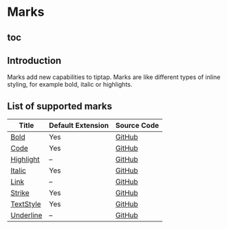 # Marks

## toc

## Introduction
Marks add new capabilities to tiptap. Marks are like different types of inline styling, for example bold, italic or highlights.

## List of supported marks
| Title                              | Default Extension | Source Code                                                                                  |
| ---------------------------------- | ----------------- | -------------------------------------------------------------------------------------------- |
| [Bold](/api/marks/bold)            | Yes               | [GitHub](https://github.com/ueberdosis/tiptap-next/blob/main/packages/extension-bold/)       |
| [Code](/api/marks/code)            | Yes               | [GitHub](https://github.com/ueberdosis/tiptap-next/blob/main/packages/extension-code/)       |
| [Highlight](/api/marks/highlight)  | –                 | [GitHub](https://github.com/ueberdosis/tiptap-next/blob/main/packages/extension-highlight/)  |
| [Italic](/api/marks/italic)        | Yes               | [GitHub](https://github.com/ueberdosis/tiptap-next/blob/main/packages/extension-italic/)     |
| [Link](/api/marks/link)            | –                 | [GitHub](https://github.com/ueberdosis/tiptap-next/blob/main/packages/extension-link/)       |
| [Strike](/api/marks/strike)        | Yes               | [GitHub](https://github.com/ueberdosis/tiptap-next/blob/main/packages/extension-strike/)     |
| [TextStyle](/api/marks/text-style) | Yes               | [GitHub](https://github.com/ueberdosis/tiptap-next/blob/main/packages/extension-text-style/) |
| [Underline](/api/marks/underline)  | –                 | [GitHub](https://github.com/ueberdosis/tiptap-next/blob/main/packages/extension-underline/)  |
